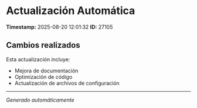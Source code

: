 # Actualización Automática

**Timestamp:** 2025-08-20 12:01:32
**ID:** 27105

## Cambios realizados

Esta actualización incluye:
- Mejora de documentación
- Optimización de código
- Actualización de archivos de configuración

---
*Generado automáticamente*
